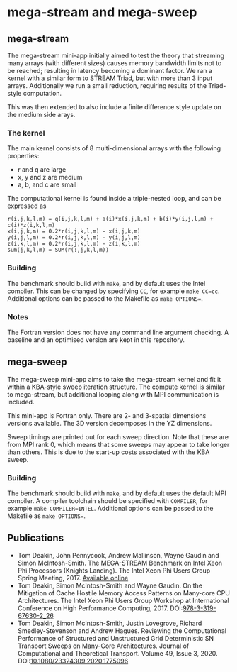 # mega-stream and mega-sweep

## mega-stream

The mega-stream mini-app initially aimed to test the theory that streaming many arrays (with different sizes)
causes memory bandwidth limits not to be reached; resulting in latency becoming a dominant factor.
We ran a kernel with a similar form to STREAM Triad, but with more than 3 input arrays.
Additionally we run a small reduction, requiring results of the Triad-style computation.

This was then extended to also include a finite difference style update on the medium side arays.

### The kernel

The main kernel consists of 8 multi-dimensional arrays with the following properties:

 * r and q are large
 * x, y and z are medium
 * a, b, and c are small

The computational kernel is found inside a triple-nested loop, and can be expressed as

```
r(i,j,k,l,m) = q(i,j,k,l,m) + a(i)*x(i,j,k,m) + b(i)*y(i,j,l,m) + c(i)*z(i,k,l,m)
x(i,j,k,m) = 0.2*r(i,j,k,l,m) - x(i,j,k,m)
y(i,j,l,m) = 0.2*r(i,j,k,l,m) - y(i,j,l,m)
z(i,k,l,m) = 0.2*r(i,j,k,l,m) - z(i,k,l,m)
sum(j,k,l,m) = SUM(r(:,j,k,l,m))
```

### Building

The benchmark should build with `make`, and by default uses the Intel compiler.
This can be changed by specifying `CC`, for example `make CC=cc`.
Additional options can be passed to the Makefile as `make OPTIONS=`.

### Notes

The Fortran version does not have any command line argument checking.
A baseline and an optimised version are kept in this repository.


## mega-sweep

The mega-sweep mini-app aims to take the mega-stream kernel and fit it within a KBA-style sweep iteration structure.
The compute kernel is similar to mega-stream, but additional looping along with MPI communication is included.

This mini-app is Fortran only. There are 2- and 3-spatial dimensions versions available.
The 3D version decomposes in the YZ dimensions.

Sweep timings are printed out for each sweep direction. Note that these are from MPI rank 0, which means that some
sweeps may appear to take longer than others. This is due to the start-up costs associated with the KBA sweep.

### Building

The benchmark should build with `make`, and by default uses the default MPI compiler.
A compiler toolchain should be specified with `COMPILER`, for example `make COMPILER=INTEL`.
Additional options can be passed to the Makefile as `make OPTIONS=`.


## Publications

- Tom Deakin, John Pennycook, Andrew Mallinson, Wayne Gaudin and Simon McIntosh-Smith. The MEGA-STREAM Benchmark on Intel Xeon Phi Processors (Knights Landing). The Intel Xeon Phi Users Group Spring Meeting, 2017. [Available online](https://www.ixpug.org/events/spring-2017-emea)
- Tom Deakin, Simon McIntosh-Smith and Wayne Gaudin. On the Mitigation of Cache Hostile Memory Access Patterns on Many-core CPU Architectures. The Intel Xeon Phi Users Group Workshop at International Conference on High Performance Computing, 2017. DOI:[978-3-319-67630-2_26](https://link.springer.com/chapter/10.1007/978-3-319-67630-2_26)
- Tom Deakin, Simon McIntosh-Smith, Justin Lovegrove, Richard Smedley-Stevenson and Andrew Hagues. Reviewing the Computational Performance of Structured and Unstructured Grid Deterministic SN Transport Sweeps on Many-Core Architectures. Journal of Computational and Theoretical Transport. Volume 49, Issue 3, 2020. DOI:[10.1080/23324309.2020.1775096](https://doi.org/10.1080/23324309.2020.1775096)
